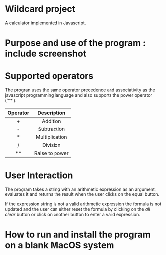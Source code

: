 # Wildcard project
A calculator implemented in Javascript.

# Purpose and use of the program : include screenshot


# Supported operators

The progran uses the same operator precedence and associativity as the javascript programming language and also supports the power operator ('**').

| Operator      |  Description   |
| :-----------: |:--------------:|
|       +       |    Addition    |
|       -       |   Subtraction  |
|       *       | Multiplication |
|       /       |    Division    |
|       **      | Raise to power |


# User Interaction
The program takes a string with an arithmetic expression as an argument, evaluates it and returns the result when the user clicks on the equal button. 

If the expression string is not a valid arithmetic expression the formula is not updated and the user can  either reset the formula by clicking on the _all clear_ button or click on another button to enter a valid expression.

# How to run and install the program on a blank MacOS system



